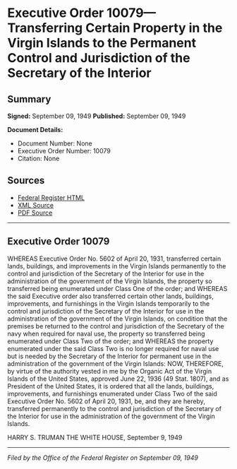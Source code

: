 # Executive Order 10079—Transferring Certain Property in the Virgin Islands to the Permanent Control and Jurisdiction of the Secretary of the Interior

## Summary

**Signed:** September 09, 1949
**Published:** September 09, 1949

**Document Details:**
- Document Number: None
- Executive Order Number: 10079
- Citation: None

## Sources
- [Federal Register HTML](https://www.presidency.ucsb.edu/documents/executive-order-10079-transferring-certain-property-the-virgin-islands-the-permanent)
- [XML Source](None)
- [PDF Source](None)

---

## Executive Order 10079

WHEREAS Executive Order No. 5602 of April 20, 1931, transferred certain lands, buildings, and improvements in the Virgin Islands permanently to the control and jurisdiction of the Secretary of the Interior for use in the administration of the government of the Virgin Islands, the property so transferred being enumerated under Class One of the order; and
WHEREAS the said Executive order also transferred certain other lands, buildings, improvements, and furnishings in the Virgin Islands temporarily to the control and jurisdiction of the Secretary of the Interior for use in the administration of the government of the Virgin Islands, on condition that the premises be returned to the control and jurisdiction of the Secretary of the navy when required for naval use, the property so transferred being enumerated under Class Two of the order; and
WHEREAS the property enumerated under the said Class Two is no longer required for naval use but is needed by the Secretary of the Interior for permanent use in the administration of the government of the Virgin Islands:
NOW, THEREFORE, by virtue of the authority vested in me by the Organic Act of the Virgin Islands of the United States, approved June 22, 1936 (49 Stat. 1807), and as President of the United States, it is ordered that all the lands, buildings, improvements, and furnishings enumerated under Class Two of the said Executive Order No. 5602 of April 20, 1931, be, and they are hereby, transferred permanently to the control and jurisdiction of the Secretary of the Interior for use in the administration of the government of the Virgin Islands.

HARRY S. TRUMAN
THE WHITE HOUSE,
September 9, 1949

---

*Filed by the Office of the Federal Register on September 09, 1949*
